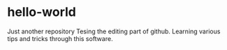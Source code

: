 # hello-world
Just another repository
Tesing the editing part of github. Learning various tips and tricks through this software. 
